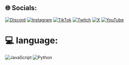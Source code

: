 
## 🌐 Socials:
[![Discord](https://img.shields.io/badge/Discord-%237289DA.svg?logo=discord&logoColor=white)](https://discord.gg/https://discord.gg/QGBmkG9T4p) [![Instagram](https://img.shields.io/badge/Instagram-%23E4405F.svg?logo=Instagram&logoColor=white)](https://instagram.com/piixish) [![TikTok](https://img.shields.io/badge/TikTok-%23000000.svg?logo=TikTok&logoColor=white)](https://tiktok.com/@piixish ) [![Twitch](https://img.shields.io/badge/Twitch-%239146FF.svg?logo=Twitch&logoColor=white)](https://twitch.tv/piixish) [![X](https://img.shields.io/badge/X-black.svg?logo=X&logoColor=white)](https://x.com/7xdopi) [![YouTube](https://img.shields.io/badge/YouTube-%23FF0000.svg?logo=YouTube&logoColor=white)](https://youtube.com/@piixish) 

# 💻 language:
![JavaScript](https://img.shields.io/badge/javascript-%23323330.svg?style=for-the-badge&logo=javascript&logoColor=%23F7DF1E) ![Python](https://img.shields.io/badge/python-3670A0?style=for-the-badge&logo=python&logoColor=ffdd54)


<!-- Proudly created with GPRM ( https://gprm.itsvg.in ) -->
